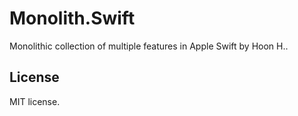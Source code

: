 Monolith.Swift
==============
Monolithic collection of multiple features in Apple Swift by Hoon H..





License
-------
MIT license.

